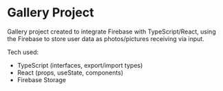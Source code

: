 # Gallery Project
Gallery project created to integrate Firebase with TypeScript/React, using the Firebase to store user data as photos/pictures receiving via input.

Tech used: 
<ul> 
<li> TypeScript (interfaces, export/import types) </li>
<li> React (props, useState, components) </li>
<li> Firebase Storage </li>
</ul>
